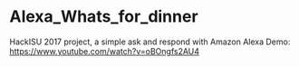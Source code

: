 # Alexa_Whats_for_dinner
HackISU 2017 project, a simple ask and respond with Amazon Alexa
Demo: https://www.youtube.com/watch?v=oBOngfs2AU4
